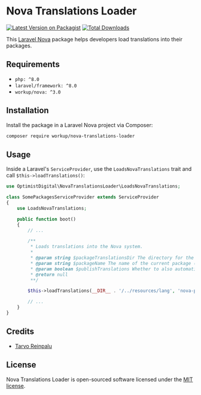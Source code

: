 # Nova Translations Loader

[![Latest Version on Packagist](https://img.shields.io/packagist/v/optimistdigital/nova-translations-loader.svg?style=flat-square)](https://packagist.org/packages/optimistdigital/nova-translations-loader)
[![Total Downloads](https://img.shields.io/packagist/dt/optimistdigital/nova-translations-loader.svg?style=flat-square)](https://packagist.org/packages/optimistdigital/nova-translations-loader)

This [Laravel Nova](https://nova.laravel.com/) package helps developers load translations into their packages.

## Requirements

- `php: ^8.0`
- `laravel/framework: ^8.0`
- `workup/nova: ^3.0`

## Installation

Install the package in a Laravel Nova project via Composer:

```bash
composer require workup/nova-translations-loader
```

## Usage

Inside a Laravel's `ServiceProvider`, use the `LoadsNovaTranslations` trait and call `$this->loadTranslations()`:

```php
use OptimistDigital\NovaTranslationsLoader\LoadsNovaTranslations;

class SomePackagesServiceProvider extends ServiceProvider
{
    use LoadsNovaTranslations;

    public function boot()
    {
        // ...

        /**
         * Loads translations into the Nova system.
         *
         * @param string $packageTranslationsDir The directory for the packages' translation files.
         * @param string $packageName The name of the current package (ie 'nova-menu-builder').
         * @param boolean $publishTranslations Whether to also automatically make translations publishable.
         * @return null
         **/

        $this->loadTranslations(__DIR__ . '/../resources/lang', 'nova-package', true);

        // ...
    }
}

```

## Credits

- [Tarvo Reinpalu](https://github.com/Tarpsvo)

## License

Nova Translations Loader is open-sourced software licensed under the [MIT license](LICENSE.md).
